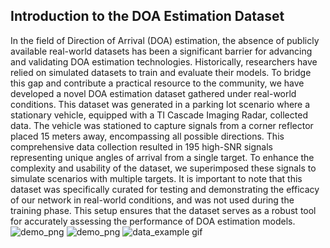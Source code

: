 ## Introduction to the DOA Estimation Dataset

In the field of Direction of Arrival (DOA) estimation, the absence of publicly available real-world datasets has been a significant barrier for advancing and validating DOA estimation technologies. Historically, researchers have relied on simulated datasets to train and evaluate their models. To bridge this gap and contribute a practical resource to the community, we have developed a novel DOA estimation dataset gathered under real-world conditions. This dataset was generated in a parking lot scenario where a stationary vehicle, equipped with a TI Cascade Imaging Radar, collected data. The vehicle was stationed to capture signals from a corner reflector placed 15 meters away, encompassing all possible directions. This comprehensive data collection resulted in 195 high-SNR signals representing unique angles of arrival from a single target. To enhance the complexity and usability of the dataset, we superimposed these signals to simulate scenarios with multiple targets. It is important to note that this dataset was specifically curated for testing and demonstrating the efficacy of our network in real-world conditions, and was not used during the training phase. This setup ensures that the dataset serves as a robust tool for accurately assessing the performance of DOA estimation models.
![demo_png](<https://github.com/ruxinzh/Deep_RSA_DOA/blob/main/real_World_DOA_dataset/fig/platform.png>)
![demo_png](<https://github.com/ruxinzh/Deep_RSA_DOA/blob/main/real_World_DOA_dataset/fig/DOA data.png>)
![data_example gif](https://github.com/ruxinzh/Deep_RSA_DOA/blob/main/real_World_DOA_dataset/fig/example.gif)
``` sh
```
